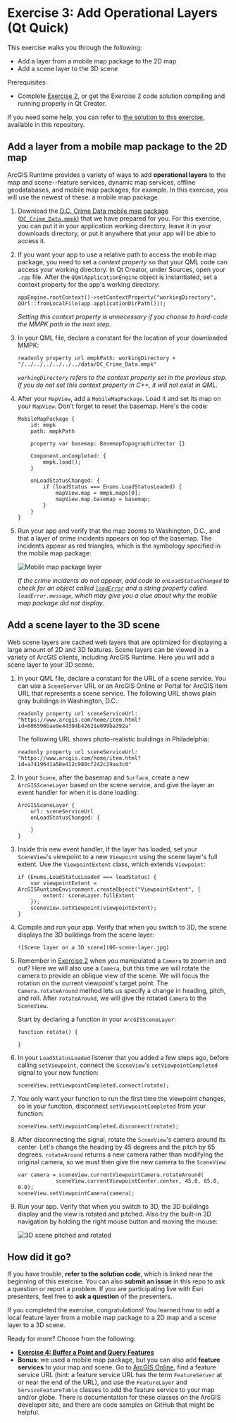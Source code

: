 # Exercise 3: Add Operational Layers (Qt Quick)

This exercise walks you through the following:
- Add a layer from a mobile map package to the 2D map
- Add a scene layer to the 3D scene

Prerequisites:
- Complete [Exercise 2](Exercise%202%20Zoom%20Buttons.md), or get the Exercise 2 code solution compiling and running properly in Qt Creator.

If you need some help, you can refer to [the solution to this exercise](../../../solutions/Qt/Qt%20Quick/Ex3_OperationalLayers), available in this repository.

## Add a layer from a mobile map package to the 2D map

ArcGIS Runtime provides a variety of ways to add **operational layers** to the map and scene--feature services, dynamic map services, offline geodatabases, and mobile map packages, for example. In this exercise, you will use the newest of these: a mobile map package.

1. Download the [D.C. Crime Data mobile map package (`DC_Crime_Data.mmpk`)](../../../data/DC_Crime_Data.mmpk) that we have prepared for you. For this exercise, you can put it in your application working directory, leave it in your downloads directory, or put it anywhere that your app will be able to access it.

1. If you want your app to use a relative path to access the mobile map package, you need to set a _context property_ so that your QML code can access your working directory. In Qt Creator, under Sources, open your `.cpp` file. After the `QQmlApplicationEngine` object is instantiated, set a context property for the app's working directory:

    ```
    appEngine.rootContext()->setContextProperty("workingDirectory", QUrl::fromLocalFile(app.applicationDirPath()));
    ```
    
    _Setting this context property is unnecessary if you choose to hard-code the MMPK path in the next step._

1. In your QML file, declare a constant for the location of your downloaded MMPK:

    ```
    readonly property url mmpkPath: workingDirectory + "/../../../../../../data/DC_Crime_Data.mmpk"
    ```
    
    _`workingDirectory` refers to the context property set in the previous step. If you do not set this context property in C++, it will not exist in QML._

1. After your `MapView`, add a `MobileMapPackage`. Load it and set its map on your `MapView`. Don't forget to reset the basemap. Here's the code:

    ```
    MobileMapPackage {
        id: mmpk
        path: mmpkPath

        property var basemap: BasemapTopographicVector {}

        Component.onCompleted: {
            mmpk.load();
        }

        onLoadStatusChanged: {
            if (loadStatus === Enums.LoadStatusLoaded) {
                mapView.map = mmpk.maps[0];
                mapView.map.basemap = basemap;
            }
        }
    }
    ```
    
1. Run your app and verify that the map zooms to Washington, D.C., and that a layer of crime incidents appears on top of the basemap. The incidents appear as red triangles, which is the symbology specified in the mobile map package:

    ![Mobile map package layer](05-mmpk-layer.png)

    _If the crime incidents do not appear, add code to `onLoadStatusChanged` to check for an object called [`loadError`](https://developers.arcgis.com/qt/latest/qml/api-reference/qml-esri-arcgisruntime-loadable.html#loadError-prop) and a string property called `loadError.message`, which may give you a clue about why the mobile map package did not display._

## Add a scene layer to the 3D scene

Web scene layers are cached web layers that are optimized for displaying a large amount of 2D and 3D features. Scene layers can be viewed in a variety of ArcGIS clients, including ArcGIS Runtime. Here you will add a scene layer to your 3D scene.

1. In your QML file, declare a constant for the URL of a scene service. You can use a `SceneServer` URL or an ArcGIS Online or Portal for ArcGIS item URL that represents a scene service. The following URL shows plain gray buildings in Washington, D.C.:

    ```
    readonly property url sceneServiceUrl: "https://www.arcgis.com/home/item.html?id=606596bae9e44394b42621e099ba392a"
    ```
    
    The following URL shows photo-realistic buildings in Philadelphia:
    
    ```
    readonly property url sceneServiceUrl: "https://www.arcgis.com/home/item.html?id=a7419641a50e412c980cf242c29aa3c0"
    ```

1. In your `Scene`, after the basemap and `Surface`, create a new `ArcGISSceneLayer` based on the scene service, and give the layer an event handler for when it is done loading:

    ```
    ArcGISSceneLayer {
        url: sceneServiceUrl
        onLoadStatusChanged: {

        }
    }
    ```

1. Inside this new event handler, if the layer has loaded, set your `SceneView`'s viewpoint to a new `Viewpoint` using the scene layer's full extent. Use the `ViewpointExtent` class, which extends `Viewpoint`:

    ```
    if (Enums.LoadStatusLoaded === loadStatus) {
        var viewpointExtent = ArcGISRuntimeEnvironment.createObject("ViewpointExtent", {
            extent: sceneLayer.fullExtent
        });
        sceneView.setViewpoint(viewpointExtent);
    }
    ```

1. Compile and run your app. Verify that when you switch to 3D, the scene displays the 3D buildings from the scene layer:

    ```
    ![Scene layer on a 3D scene](06-scene-layer.jpg)
    ```

1. Remember in [Exercise 2](Exercise%202%20Zoom%20Buttons.md#zoom-in-and-out-on-the-map-and-the-scene) when you manipulated a `Camera` to zoom in and out? Here we will also use a `Camera`, but this time we will rotate the camera to provide an oblique view of the scene. We will focus the rotation on the current viewpoint's target point. The `Camera.rotateAround` method lets us specify a change in heading, pitch, and roll. After `rotateAround`, we will give the rotated `Camera` to the `SceneView`.

    Start by declaring a function in your `ArcGISSceneLayer`:
    
    ```
    function rotate() {
    
    }
    ```

1. In your `LoadStatusLoaded` listener that you added a few steps ago, before calling `setViewpoint`, connect the `SceneView`'s `setViewpointCompleted` signal to your new function:

    ```
    sceneView.setViewpointCompleted.connect(rotate);
    ```

1. You only want your function to run the first time the viewpoint changes, so in your function, disconnect `setViewpointCompleted` from your function:

    ```
    sceneView.setViewpointCompleted.disconnect(rotate);
    ```

1. After disconnecting the signal, rotate the `SceneView`'s camera around its center. Let's change the heading by 45 degrees and the pitch by 65 degrees. `rotateAround` returns a new camera rather than modifying the original camera, so we must then give the new camera to the `SceneView`:

    ```
    var camera = sceneView.currentViewpointCamera.rotateAround(
                sceneView.currentViewpointCenter.center, 45.0, 65.0, 0.0);
    sceneView.setViewpointCamera(camera);
    ```

1. Run your app. Verify that when you switch to 3D, the 3D buildings display and the view is rotated and pitched. Also try the built-in 3D navigation by holding the right mouse button and moving the mouse:

    ![3D scene pitched and rotated](07-scene-layer-rotated.jpg)
    
## How did it go?

If you have trouble, **refer to the solution code**, which is linked near the beginning of this exercise. You can also **submit an issue** in this repo to ask a question or report a problem. If you are participating live with Esri presenters, feel free to **ask a question** of the presenters.

If you completed the exercise, congratulations! You learned how to add a local feature layer from a mobile map package to a 2D map and a scene layer to a 3D scene.

Ready for more? Choose from the following:

- [**Exercise 4: Buffer a Point and Query Features**](Exercise%204%20Buffer%20and%20Query.md)
- **Bonus**: we used a mobile map package, but you can also add **feature services** to your map and scene. Go to [ArcGIS Online](http://www.arcgis.com/home/index.html), find a feature service URL (hint: a feature service URL has the term `FeatureServer` at or near the end of the URL), and use the `FeatureLayer` and `ServiceFeatureTable` classes to add the feature service to your map and/or globe. There is documentation for these classes on the ArcGIS developer site, and there are code samples on GitHub that might be helpful.